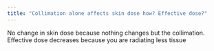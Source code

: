 ```yaml
---
title: "Collimation alone affects skin dose how? Effective dose?"
---
```

No change in skin dose because nothing changes but the collimation. Effective dose decreases because you are radiating less tissue

